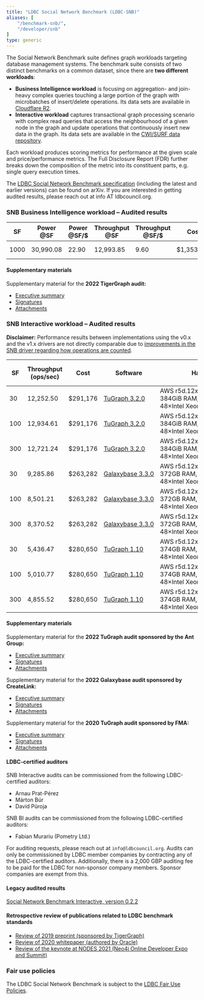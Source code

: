 ```yaml
---
title: "LDBC Social Network Benchmark (LDBC-SNB)"
aliases: [
    "/benchmark-snb/",
    "/developer/snb"
]
type: generic
---
```


The Social Network Benchmark suite defines graph workloads targeting database management systems.
The benchmark suite consists of two distinct benchmarks on a common dataset, since there are **two different workloads**:

- **Business Intelligence workload** is focusing on aggregation- and join-heavy complex queries touching a large portion of the graph with microbatches of insert/delete operations. Its data sets are available in [Cloudflare R2](https://github.com/ldbc/ldbc_snb_bi/blob/main/snb-bi-pre-generated-data-sets.md).
- **Interactive workload** captures transactional graph processing scenario with complex read queries that access the neighbourhood of a given node in the graph and update operations that continuously insert new data in the graph. Its data sets are available in the [CWI/SURF data repository](https://hdl.handle.net/11112/e6e00558-a2c3-9214-473e-04a16de09bf8).

Each workload produces scoring metrics for performance at the given scale and price/performance metrics.
The Full Disclosure Report (FDR) further breaks down the composition of the metric into its constituent parts, e.g. single query execution times.

The [LDBC Social Network Benchmark specification](https://arxiv.org/abs/2001.02299) (including the latest and earlier versions) can be found on arXiv. If you are interested in getting audited results, please reach out at info AT ldbcouncil.org.

### SNB Business Intelligence workload – Audited results

| **SF** | **Power @SF** | **Power @SF/$** | **Throughput @SF** | **Throughput @SF/$** | **Cost**   | **Software**                                                               | **Hardware**                                     | **Test Sponsor** | **Date**                             | **FDR**                                           |
| ------ | ------------- | --------------- | ------------------ | -------------------- | ---------- | -------------------------------------------------------------------------- | ------------------------------------------------ | ---------------- | ------------------------------------ | ------------------------------------------------- |
| 1000   | 30,990.08     | 22.90           | 12,993.85          | 9.60                 | $1,353,315 | [TigerGraph&nbsp;3.7.0](https://docs.tigergraph.com/tigergraph-server/3.7) | Dell&nbsp;PowerEdge&nbsp;6625 with AMD EPYC 9354 | TigerGraph       | <time style="white-space: nowrap;">2022-11-09</time> | [FDR](LDBC_SNB_BI_20221109_SF1000_tigergraph.pdf) |

#### Supplementary materials

Supplementary material for the **2022 TigerGraph audit:**

-  [Executive summary](LDBC_SNB_BI_20221109_SF1000_tigergraph-executive_summary.pdf)
-  [Signatures](LDBC_SNB_BI_20221109_SF1000_tigergraph-signatures.pdf)
-  [Attachments](https://pub-383410a98aef4cb686f0c7601eddd25f.r2.dev/audits/LDBC_SNB_BI_20221109_SF1000_tigergraph-attachments.tar.gz)

### SNB Interactive workload – Audited results

**Disclaimer:** Performance results between implementations using the v0.x and the v1.x drivers are not directly comparable due to [improvements in the SNB driver regarding how operations are counted](https://github.com/ldbc/ldbc_snb_interactive_driver/issues/154).

| **SF** | **Throughput (ops/sec)** | **Cost** | **Software**                                                   | **Hardware**                                                                         | **Test Sponsor**                          | **Date**                             | **SNB Interactive Version**                      | **Driver Version**                                                                | **FDR**                                                |
| ------ | ------------------------ | -------- | -------------------------------------------------------------- | ------------------------------------------------------------------------------------ | ----------------------------------------- | ------------------------------------ | ------------------------------------------------ | --------------------------------------------------------------------------------- | ------------------------------------------------------ |
| 30     | 12,252.50                | $291,176 | [TuGraph&nbsp;3.2.0](https://tech.antfin.com/products/TuGraph) | AWS&nbsp;r5d.12xlarge, 384GiB&nbsp;RAM, 48×Intel&nbsp;Xeon&nbsp;Platinum&nbsp;8259CL | [Ant Group](https://www.antgroup.com/en)  | <time style="white-space: nowrap;">2022-08-16</time> | [v0.3.6](https://arxiv.org/pdf/2001.02299v3.pdf) | [v1.2.0](https://github.com/ldbc/ldbc_snb_interactive_driver/releases/tag/v1.2.0) | [FDR](LDBC_SNB_I_20220816_SF30-100-300_tugraph.pdf)    |
| 100    | 12,934.61                | $291,176 | [TuGraph&nbsp;3.2.0](https://tech.antfin.com/products/TuGraph) | AWS&nbsp;r5d.12xlarge, 384GiB&nbsp;RAM, 48×Intel&nbsp;Xeon&nbsp;Platinum&nbsp;8259CL | [Ant Group](https://www.antgroup.com/en)  | <time style="white-space: nowrap;">2022-08-16</time> | [v0.3.6](https://arxiv.org/pdf/2001.02299v3.pdf) | [v1.2.0](https://github.com/ldbc/ldbc_snb_interactive_driver/releases/tag/v1.2.0) | [FDR](LDBC_SNB_I_20220816_SF30-100-300_tugraph.pdf)    |
| 300    | 12,721.24                | $291,176 | [TuGraph&nbsp;3.2.0](https://tech.antfin.com/products/TuGraph) | AWS&nbsp;r5d.12xlarge, 384GiB&nbsp;RAM, 48×Intel&nbsp;Xeon&nbsp;Platinum&nbsp;8259CL | [Ant Group](https://www.antgroup.com/en)  | <time style="white-space: nowrap;">2022-08-16</time> | [v0.3.6](https://arxiv.org/pdf/2001.02299v3.pdf) | [v1.2.0](https://github.com/ldbc/ldbc_snb_interactive_driver/releases/tag/v1.2.0) | [FDR](LDBC_SNB_I_20220816_SF30-100-300_tugraph.pdf)    |
| 30     | 9,285.86                 | $263,282 | [Galaxybase&nbsp;3.3.0](https://galaxybase.com/)               | AWS&nbsp;r5d.12xlarge, 372GB&nbsp;RAM,  48×Intel&nbsp;Xeon&nbsp;Platinum&nbsp;8259CL | [CreateLink](https://www.galaxybase.com/) | <time style="white-space: nowrap;">2022-05-16</time> | [v0.3.3](https://arxiv.org/pdf/2001.02299v2.pdf) | [v0.3.4](https://github.com/ldbc/ldbc_snb_interactive_driver/releases/tag/0.3.4)  | [FDR](LDBC_SNB_I_20220516_SF30-100-300_galaxybase.pdf) |
| 100    | 8,501.21                 | $263,282 | [Galaxybase&nbsp;3.3.0](https://galaxybase.com/)               | AWS&nbsp;r5d.12xlarge, 372GB&nbsp;RAM,  48×Intel&nbsp;Xeon&nbsp;Platinum&nbsp;8259CL | [CreateLink](https://www.galaxybase.com/) | <time style="white-space: nowrap;">2022-05-16</time> | [v0.3.3](https://arxiv.org/pdf/2001.02299v2.pdf) | [v0.3.4](https://github.com/ldbc/ldbc_snb_interactive_driver/releases/tag/0.3.4)  | [FDR](LDBC_SNB_I_20220516_SF30-100-300_galaxybase.pdf) |
| 300    | 8,370.52                 | $263,282 | [Galaxybase&nbsp;3.3.0](https://galaxybase.com/)               | AWS&nbsp;r5d.12xlarge, 372GB&nbsp;RAM,  48×Intel&nbsp;Xeon&nbsp;Platinum&nbsp;8259CL | [CreateLink](https://www.galaxybase.com/) | <time style="white-space: nowrap;">2022-05-16</time> | [v0.3.3](https://arxiv.org/pdf/2001.02299v2.pdf) | [v0.3.4](https://github.com/ldbc/ldbc_snb_interactive_driver/releases/tag/0.3.4)  | [FDR](LDBC_SNB_I_20220516_SF30-100-300_galaxybase.pdf) |
| 30     | 5,436.47                 | $280,650 | [TuGraph&nbsp;1.10](https://fma-ai.cn/)                        | AWS&nbsp;r5d.12xlarge, 374GB&nbsp;RAM,  48×Intel&nbsp;Xeon&nbsp;Platinum&nbsp;8175M  | [FMA](https://fma-ai.cn/)                 | <time style="white-space: nowrap;">2020-07-26</time> | [v0.3.2](https://arxiv.org/pdf/2001.02299v1.pdf) | [v0.3.3](https://github.com/ldbc/ldbc_snb_interactive_driver/releases/tag/0.3.3)  | [FDR](LDBC_SNB_I_20200726_SF30-100-300_tugraph.pdf)    |
| 100    | 5,010.77                 | $280,650 | [TuGraph&nbsp;1.10](https://fma-ai.cn/)                        | AWS&nbsp;r5d.12xlarge, 374GB&nbsp;RAM,  48×Intel&nbsp;Xeon&nbsp;Platinum&nbsp;8175M  | [FMA](https://fma-ai.cn/)                 | <time style="white-space: nowrap;">2020-07-26</time> | [v0.3.2](https://arxiv.org/pdf/2001.02299v1.pdf) | [v0.3.3](https://github.com/ldbc/ldbc_snb_interactive_driver/releases/tag/0.3.3)  | [FDR](LDBC_SNB_I_20200726_SF30-100-300_tugraph.pdf)    |
| 300    | 4,855.52                 | $280,650 | [TuGraph&nbsp;1.10](https://fma-ai.cn/)                        | AWS&nbsp;r5d.12xlarge, 374GB&nbsp;RAM,  48×Intel&nbsp;Xeon&nbsp;Platinum&nbsp;8175M  | [FMA](https://fma-ai.cn/)                 | <time style="white-space: nowrap;">2020-07-26</time> | [v0.3.2](https://arxiv.org/pdf/2001.02299v1.pdf) | [v0.3.3](https://github.com/ldbc/ldbc_snb_interactive_driver/releases/tag/0.3.3)  | [FDR](LDBC_SNB_I_20200726_SF30-100-300_tugraph.pdf)    |

#### Supplementary materials

Supplementary material for the **2022 TuGraph audit sponsored by the Ant Group:**

-  [Executive summary](LDBC_SNB_I_20220816_SF30-100-300_tugraph-executive_summary.pdf)
-  [Signatures](LDBC_SNB_I_20220816_SF30-100-300_tugraph-signatures.pdf)
-  [Attachments](https://pub-383410a98aef4cb686f0c7601eddd25f.r2.dev/audits/LDBC_SNB_I_20200726_SF30-100-300_tugraph-attachments.tar.gz)

Supplementary material for the **2022 Galaxybase audit sponsored by CreateLink:**

-  [Executive summary](LDBC_SNB_I_20220516_SF30-100-300_galaxybase-executive_summary.pdf)
-  [Signatures](LDBC_SNB_I_20220516_SF30-100-300_galaxybase-signatures.pdf)
-  [Attachments](https://pub-383410a98aef4cb686f0c7601eddd25f.r2.dev/audits/LDBC_SNB_I_20220516_SF30-100-300_galaxybase-attachments.tar.gz)

Supplementary material for the **2020 TuGraph audit sponsored by FMA:**

-  [Executive summary](LDBC_SNB_I_20200726_SF30-100-300_tugraph-executive_summary.pdf)
-  [Signatures](LDBC_SNB_I_20200726_SF30-100-300_tugraph-signatures.pdf)
-  [Attachments](https://pub-383410a98aef4cb686f0c7601eddd25f.r2.dev/audits/LDBC_SNB_I_20220816_SF30-100-300_tugraph-attachments.tar.gz)

#### LDBC-certified auditors

SNB Interactive audits can be commissioned from the following LDBC-certified auditors:

* Arnau Prat-Pérez
* Márton Búr
* David Püroja

SNB BI audits can be commissioned from the following LDBC-certified auditors:

* Fabian Murariu (Pometry Ltd.)

For auditing requests, please reach out at `info@ldbcouncil.org`.
Audits can only be commissioned by LDBC member companies by contracting any of the LDBC-certified auditors.
Additionally, there is a 2,000 GBP auditing fee to be paid for the LDBC for non-sponsor company members. Sponsor companies are exempt from this.

#### Legacy audited results

[Social Network Benchmark Interactive, version 0.2.2](/benchmarks/snb/audited-results-v0.2.2)

#### Retrospective review of publications related to LDBC benchmark standards

* [Review of 2019 preprint (sponsored by TigerGraph)](retrospective-report-tigergraph.pdf)
* [Review of 2020 whitepaper (authored by Oracle)](retrospective-report-oracle.pdf)
* [Review of the keynote at NODES 2021 (Neo4j Online Developer Expo and Summit)](retrospective-report-neo4j.pdf)

### Fair use policies

The LDBC Social Network Benchmark is subject to the [LDBC Fair Use Policies](/benchmarks/fair-use-policies).
